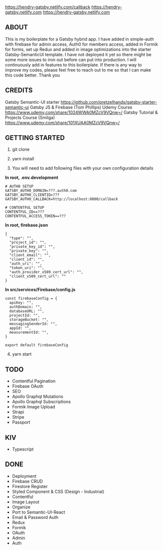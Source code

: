 https://hendry-gatsby.netlify.com/callback
https://hendry-gatsby.netlify.com
https://hendry-gatsby.netlify.com

## ABOUT

This is my boilerplate for a Gatsby hybrid app. I have added in simple-auth with firebase for admin access, Auth0 for members access, added in Formik for forms, set up Redux and added in image optimizations into the starter Gatsby-SemanticUI template. I have not deployed it yet so there might be some more issues to iron out before can put into production. I will continuously add in features to this boilerplate. If there is any way to improve my codes, please feel free to reach out to me so that I can make this code better. Thank you

## CREDITS

Gatsby Semantic-UI starter https://github.com/pretzelhands/gatsby-starter-semantic-ui
Gatsby JS & Firebase (Tom Phillips) Udemy Course https://www.udemy.com/share/1024WWA0MZcV9VQnw=/
Gatsby Tutorial & Projects Course (Smilga) https://www.udemy.com/share/101XUAA0MZcV9VQnw=/

## GETTING STARTED

1. git clone <Directory>

2. yarn install

3. You will need to add following files with your own configuration details

**In root, .env.development**

```
# AUTH0 SETUP
GATSBY_AUTH0_DOMAIN=???.auth0.com
GATSBY_AUTH0_CLIENTID=???
GATSBY_AUTH0_CALLBACK=http://localhost:8000/callback

# CONTENTFUL SETUP
CONTENTFUL_ID==???
CONTENTFUL_ACCESS_TOKEN==???
```

**In root, firebase.json**

```
{
  "type": "",
  "project_id": "",
  "private_key_id": "",
  "private_key": "",
  "client_email": "",
  "client_id": "",
  "auth_uri": "",
  "token_uri": "",
  "auth_provider_x509_cert_url": "",
  "client_x509_cert_url": ""
}

```

**In src/services/Firebase/config.js**

```
const firebaseConfig = {
  apiKey: "",
  authDomain: "",
  databaseURL: "",
  projectId: "",
  storageBucket: "",
  messagingSenderId: "",
  appId: "",
  measurementId: "",
}

export default firebaseConfig
```

4. yarn start

## TODO

- Contentful Pagination
- Firebase OAuth
- SEO
- Apollo Graphql Mutations
- Apollo Graphql Subscriptions
- Formik Image Upload
- Strapi
- Stripe
- Passport

## KIV

- Typescript

## DONE

- Deployment
- Firebase CRUD
- Firestore Register
- Styled Component & CSS (Design - Industrial)
- Contentful
- Image Layout
- Organize
- Port to Semantic-UI-React
- Email & Password Auth
- Redux
- Formik
- OAuth
- Admin
- Auth
